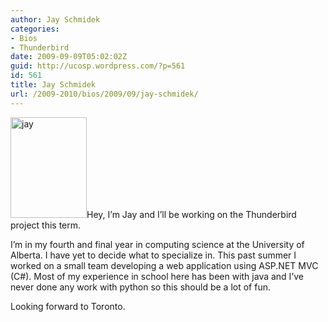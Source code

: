 ```yaml
---
author: Jay Schmidek
categories:
- Bios
- Thunderbird
date: 2009-09-09T05:02:02Z
guid: http://ucosp.wordpress.com/?p=561
id: 561
title: Jay Schmidek
url: /2009-2010/bios/2009/09/jay-schmidek/
---
```


<img class="alignleft size-full wp-image-562" title="jay" src="http://ucosp.files.wordpress.com/2009/09/jay4.jpg" alt="jay" width="122" height="161" />Hey, I&#8217;m Jay and I&#8217;ll be working on the Thunderbird project this term.

I&#8217;m in my fourth and final year in computing science at the University of Alberta. I have yet to decide what to specialize in. This past summer I worked on a small team developing a web application using ASP.NET MVC (C#). Most of my experience in school here has been with java and I&#8217;ve never done any work with python so this should be a lot of fun.

Looking forward to Toronto.